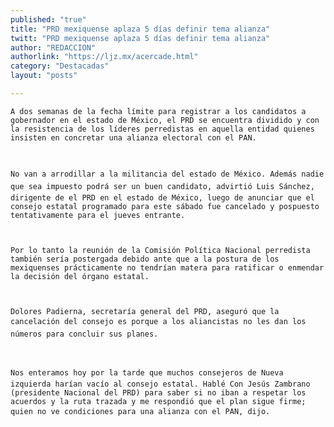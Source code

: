 ```yaml
---
published: "true"
title: "PRD mexiquense aplaza 5 días definir tema alianza"
twitt: "PRD mexiquense aplaza 5 días definir tema alianza"
author: "REDACCION"
authorlink: "https://ljz.mx/acercade.html"
category: "Destacadas"
layout: "posts"

---
```



  
    A dos semanas de la fecha límite para registrar a los candidatos a gobernador en el estado de México, el PRD se encuentra dividido y con la resistencia de los líderes perredistas en aquella entidad quienes insisten en concretar una alianza electoral con el PAN.
  
  
  
    No van a arrodillar a la militancia del estado de México. Además nadie que sea impuesto podrá ser un buen candidato, advirtió Luis Sánchez, dirigente de el PRD en el estado de México, luego de anunciar que el consejo estatal programado para este sábado fue cancelado y pospuesto tentativamente para el jueves entrante.
  
  
  
    Por lo tanto la reunión de la Comisión Política Nacional perredista también sería postergada debido ante que a la postura de los mexiquenses prácticamente no tendrían matera para ratificar o enmendar la decisión del órgano estatal.
  
  
  
    Dolores Padierna, secretaría general del PRD, aseguró que la cancelación del consejo es porque a los aliancistas no les dan los números para concluir sus planes.
  
  
  
    Nos enteramos hoy por la tarde que muchos consejeros de Nueva izquierda harían vacío al consejo estatal. Hablé Con Jesús Zambrano (presidente Nacional del PRD) para saber si no iban a respetar los acuerdos y la ruta trazada y me respondió que el plan sigue firme; quien no ve condiciones para una alianza con el PAN, dijo.
  

